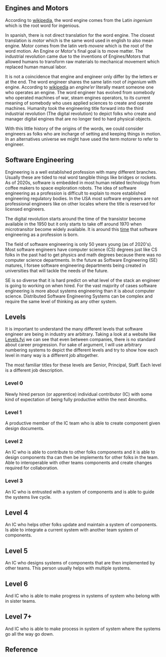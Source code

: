 ## Engines and Motors

According to [wikipedia](https://en.wikipedia.org/wiki/Engine#Terminology), the word engine comes from the Latin  _ingenium_ which is the root word for ingenious.

In spanish, there is not direct translation for the word engine. The closest translation is _motor_ which is the same word used in english to also mean engine.  Motor comes from the latin verb _movere_ which is the root of the word motion. An Engine or Motor's final goal is to move matter. The industrial revolution came due to the inventions of Engines/Motors that allowed humans to transform raw materials to mechanical movement which replaced human manual labor.

It is not a coincidence that engine and engineer only differ by the letters er at the end. The word engineer shares the same latin root of _ingenium_ with engine. According to [wikipedia](https://en.wikipedia.org/wiki/History_of_engineering) an _engine’er_ literally meant someone one who operates an engine. The word engineer has evolved from somebody who operated machines of war, steam engines operators, to its current meaning of somebody who uses applied sciences to create and operate machines.  Humanity took the engineering title forward into the third industrial revolution (The digital revolution) to depict folks who create and manager digital engines that are no longer tied to hard physical objects. 

With this little history of the origins of the words, we could consider engineers as folks who are incharge of setting and keeping things in motion. In an alternatives universe we might have used the term motorer to refer to engineer.

## Software Engineering

Engineering is a well established profession with many different branches. Usually these are tided to real word tangible things like bridges or rockets. As of 2020s, software is embedded in most human related technology from coffee makers to space exploration robots. The idea of software engineering as a profession is difficult to explain to more established engineering regulatory bodies. In the USA most software engineers are not professional  engineers like on other locales where the title is reserved for licensed engineers. 

The digital revolution starts around the time of the transistor become available in the 1950 but it only starts to take off around 1970 when microtransitor become widely available.  It is around this [time](https://en.wikipedia.org/wiki/Unix_time) that software engineering as a profession is born. 

The field of software engineering is only 50 years young (as of 2020's). Most software engineers have computer science (CS) degrees just like CS folks in the past had to get physics and math degrees because there was no computer science departments.  In the future as Software Engineering (SE) matures, I forsee software engineering departments being created in universities that will tackle the needs of the future. 

SE is so diverse that it is hard predict on what level of the stack an engineer is going to working on when hired. For the vast majority of cases software engineering is more about systems engineering than it is about computer science. Distributed Software Engineering Systems can be complex and require the same level of thinking as any other system. 

## Levels
It is important to understand the many different levels that software engineer are being in industry are arbitrary. Taking a look at a website like [Levels.fyi](https://www.levels.fyi/) we can see that even between companies, there is no standard about career progression. For sake of argument, I will use arbitrary numbering systems to depict the different levels and try to show how each level in many way is a different job altogether.

The most familiar titles for these levels are Senior, Principal, Staff. Each level is a different job description.

### Level 0
Newly hired person (or apprentice) individual contributor (IC) with some kind of expectation of being fully productive within the next 4months.

### Level 1
A productive member of the IC team who is able to create component given design documents.

### Level 2

An IC who is able to contribute to other folks components and it is able to design components tha can then be implements for other folks in the team. Able to interoperable with other teams components and create changes required for collaboration.

### Level 3

An IC who is entrusted with a system of components and is able to guide the systems live cycle.

## Level 4

An IC who helps other folks update and maintain a system of components. Is able to integrate a current system with another team system of components.

## Level 5
An IC who designs systems of components that are then implemented by other teams. This person usually helps with multiple systems. 

## Level 6
And IC who is able to make progress in systems of system who belong with in sister teams. 

## Level 7+
And IC who is able to make process in system of system where the systems go all the way go down. 







## Reference

[Three Industrial Revolutions]: https://trailhead.salesforce.com/en/content/learn/modules/learn-about-the-fourth-industrial-revolution/meet-the-three-industrial-revolutions

[Microtransitor]: https://en.wikipedia.org/wiki/Microprocessor

[SOFTWARE ENGINEERING TECHNIQUES NATO SCIENCE COMMITTEE 1969]: http://homepages.cs.ncl.ac.uk/brian.randell/NATO/nato1969.PDF




